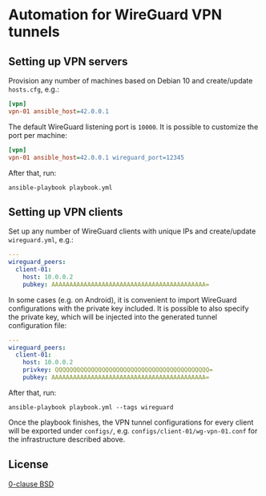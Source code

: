 # Automation for WireGuard VPN tunnels

## Setting up VPN servers

Provision any number of machines based on Debian 10 and create/update `hosts.cfg`, e.g.:

```ini
[vpn]
vpn-01 ansible_host=42.0.0.1
```

The default WireGuard listening port is `10000`. It is possible to customize the port per machine:

```ini
[vpn]
vpn-01 ansible_host=42.0.0.1 wireguard_port=12345
```

After that, run:

```shell
ansible-playbook playbook.yml
```

## Setting up VPN clients

Set up any number of WireGuard clients with unique IPs and create/update `wireguard.yml`, e.g.:

```yml
---
wireguard_peers:
  client-01:
    host: 10.0.0.2
    pubkey: AAAAAAAAAAAAAAAAAAAAAAAAAAAAAAAAAAAAAAAAAAA=
```

In some cases (e.g. on Android), it is convenient to import WireGuard configurations with the private key included. It is possible to also specify the private key, which will be injected into the generated tunnel configuration file:

```yml
---
wireguard_peers:
  client-01:
    host: 10.0.0.2
    privkey: QQQQQQQQQQQQQQQQQQQQQQQQQQQQQQQQQQQQQQQQQQQ=
    pubkey: AAAAAAAAAAAAAAAAAAAAAAAAAAAAAAAAAAAAAAAAAAA=
```

After that, run:

```shell
ansible-playbook playbook.yml --tags wireguard
```

Once the playbook finishes, the VPN tunnel configurations for every client will be exported under `configs/`, e.g. `configs/client-01/wg-vpn-01.conf` for the infrastructure described above.

## License

[0-clause BSD](LICENSE-0BSD.txt)
